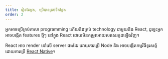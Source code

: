 ```yaml
---
title: រៀនតែម្តង, ប្រើបានគ្រប់ទីកន្លែង
order: 2
---
```


អ្នកអាចប្រើគ្រប់ភាសា programming ហើយនិងគ្រប់ technology ជាមួយនិង React, ដូច្នេះអ្នកអាចបង្កើត features ថ្មីៗ នៅក្នុង React ដោយមិនតម្រូវអោយសរសេរកូដឡើងវិញ។

React អាច render នៅលើ server ផងដែរ ដោយការប្រើ Node និង អាចបង្កើតកម្មវិធីទូរសព្ទ័ដោយការប្រើ [React Native](https://reactnative.dev/)។
